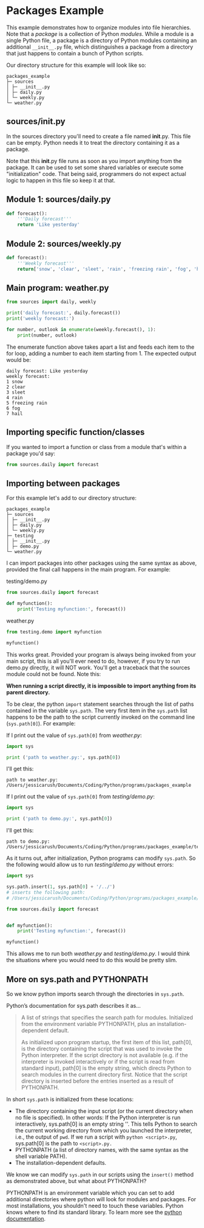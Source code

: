 # Packages Example

This example demonstrates how to organize modules into file hierarchies. Note that a *package* is a collection of Python *modules*. While a module is a single Python file, a package is a directory of Python modules containing an additional `__init__.py` file, which distinguishes a package from a directory that just happens to contain a bunch of Python scripts.

Our directory structure for this example will look like so:

```
packages_example
├─ sources
│ ├─ __init__.py
│ ├─ daily.py
│ └─ weekly.py
└─ weather.py
```

## sources/__init__.py

In the sources directory you'll need to create a file named __init__.py. This file can be empty. Python needs it to treat the directory containing it as a package.

Note that this __init__.py file runs as soon as you import anything from the package. It can be used to set some shared variables or execute some "initialization" code. That being said, programmers do not expect actual logic to happen in this file so keep it at that.

## Module 1: sources/daily.py

```python
def forecast():
    '''Daily forecast'''
    return 'Like yesterday'
```


## Module 2: sources/weekly.py

```python
def forecast():
    '''Weekly forecast'''
    return['snow', 'clear', 'sleet', 'rain', 'freezing rain', 'fog', 'hail']
```


## Main program: weather.py

```python
from sources import daily, weekly

print('daily forecast:', daily.forecast())
print('weekly forecast:')

for number, outlook in enumerate(weekly.forecast(), 1):
    print(number, outlook)
```

The enumerate function above takes apart a list and feeds each item to the for loop, adding a number to each item starting from 1. The expected output would be:

```pytb
daily forecast: Like yesterday
weekly forecast:
1 snow
2 clear
3 sleet
4 rain
5 freezing rain
6 fog
7 hail
```

## Importing specific function/classes

If you wanted to import a function or class from a module that's within a package you'd say:

```python
from sources.daily import forecast
```

## Importing between packages

For this example let's add to our directory structure:

```
packages_example
├─ sources
│ ├─ __init__.py
│ ├─ daily.py
│ └─ weekly.py
├─ testing
│ ├─ __init__.py
│ ├─ demo.py
└─ weather.py
```

I can import packages into other packages using the same syntax as above, provided the final call happens in the main program. For example:

testing/demo.py
```python
from sources.daily import forecast

def myfunction():
    print('Testing myfunction:', forecast())
```

weather.py
```python
from testing.demo import myfunction

myfunction()
```

This works great. Provided your program is always being invoked from your main script, this is all you'll ever need to do, however, if you try to run demo.py directly, it will NOT work. You'll get a traceback that the sources module could not be found. Note this:

**When running a script directly, it is impossible to import anything from its parent directory.**

To be clear, the python `import` statement searches through the list of paths contained in the variable `sys.path`. The very first item in the `sys.path` list happens to be the path to the script currently invoked on the command line (`sys.path[0]`). For example:

If I print out the value of `sys.path[0]` from *weather.py*:
```python
import sys

print ('path to weather.py:', sys.path[0])
```

I'll get this:

```pytb
path to weather.py: /Users/jessicarush/Documents/Coding/Python/programs/packages_example
```

If I print out the value of `sys.path[0]` from *testing/demo.py*:
```python
import sys

print ('path to demo.py:', sys.path[0])
```

I'll get this:

```pytb
path to demo.py: /Users/jessicarush/Documents/Coding/Python/programs/packages_example/testing
```

As it turns out, after initialization, Python programs can modify `sys.path`. So the following would allow us to run *testing/demo.py* without errors:

```python
import sys

sys.path.insert(1, sys.path[0] + '/../')
# inserts the following path:
# /Users/jessicarush/Documents/Coding/Python/programs/packages_example/testing/../

from sources.daily import forecast


def myfunction():
    print('Testing myfunction:', forecast())

myfunction()
```

This allows me to run both *weather.py* and *testing/demo.py*. I would think the situations where you would need to do this would be pretty slim.


## More on sys.path and PYTHONPATH

So we know python imports search through the directories in `sys.path`.

Python’s documentation for sys.path describes it as…

> A list of strings that specifies the search path for modules. Initialized from the environment variable PYTHONPATH, plus an installation-dependent default.
>
> As initialized upon program startup, the first item of this list, path[0], is the directory containing the script that was used to invoke the Python interpreter. If the script directory is not available (e.g. if the interpreter is invoked interactively or if the script is read from standard input), path[0] is the empty string, which directs Python to search modules in the current directory first. Notice that the script directory is inserted before the entries inserted as a result of PYTHONPATH.

In short `sys.path` is initialized from these locations:

- The directory containing the input script (or the current directory when no file is specified). In other words: If the Python interpreter is run interactively, sys.path[0] is an empty string ''. This tells Python to search the current working directory from which you launched the interpreter, i.e., the output of `pwd`. If we run a script with `python <script>.py`, sys.path[0] is the path to `<script>.py.`
- PYTHONPATH (a list of directory names, with the same syntax as the shell variable PATH).
- The installation-dependent defaults.

We know we can modify `sys.path` in our scripts using the `insert()` method as demonstrated above, but what about PYTHONPATH?

PYTHONPATH is an environment variable which you can set to add additional directories where python will look for modules and packages. For most installations, you shouldn't need to touch these variables. Python knows where to find its standard library. To learn more see the [python documentation](https://docs.python.org/3/using/cmdline.html#environment-variables).
